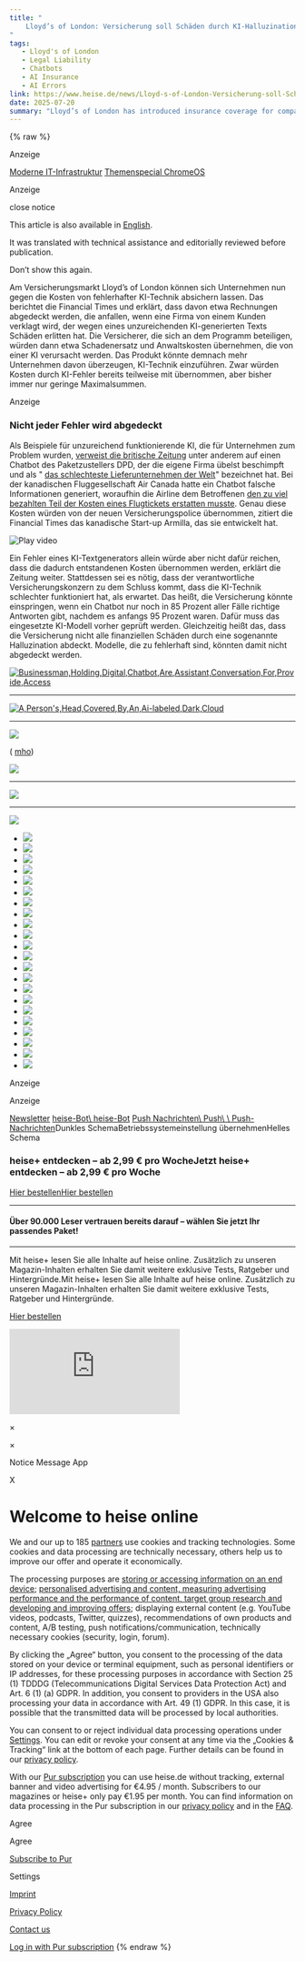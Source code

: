 ```yaml
---
title: "
    Lloyd’s of London: Versicherung soll Schäden durch KI-Halluzinationen abdecken | heise online
"
tags:
   - Lloyd's of London
   - Legal Liability
   - Chatbots
   - AI Insurance
   - AI Errors
link: https://www.heise.de/news/Lloyd-s-of-London-Versicherung-soll-Schaeden-durch-KI-Halluzinationen-abdecken-10379586.html
date: 2025-07-20
summary: "Lloyd’s of London has introduced insurance coverage for companies against damages caused by AI errors, particularly those from faulty text generation, which may result in legal actions from customers. The policy covers costs associated with lawsuits, including compensation and legal fees. However, coverage requires that the AI's performance significantly declines (e.g., below 85% accuracy from an initial 95%). This initiative could encourage greater adoption of AI technologies, albeit with notable limitations on what types of errors are covered, thereby underscoring the need for robust AI performance evaluations."
---
```

{% raw %}

Anzeige

[Moderne IT-Infrastruktur](https://it-kenner.heise.de/moderne-it-infrastruktur/) [Themenspecial ChromeOS](https://it-kenner.heise.de/das-betriebssystem-fuer-eine-neue-aera/)

Anzeige

close notice

This article is also available in
[English](https://www.heise.de/en/news/Lloyd-s-of-London-Insurance-to-cover-damage-caused-by-AI-hallucinations-10379595.html).

It was translated with technical assistance and editorially reviewed before publication.


Don’t show this again.

Am Versicherungsmarkt Lloyd’s of London können sich Unternehmen nun gegen die Kosten von fehlerhafter KI-Technik absichern lassen. Das berichtet die Financial Times und erklärt, dass davon etwa Rechnungen abgedeckt werden, die anfallen, wenn eine Firma von einem Kunden verklagt wird, der wegen eines unzureichenden KI-generierten Texts Schäden erlitten hat. Die Versicherer, die sich an dem Programm beteiligen, würden dann etwa Schadenersatz und Anwaltskosten übernehmen, die von einer KI verursacht werden. Das Produkt könnte demnach mehr Unternehmen davon überzeugen, KI-Technik einzuführen. Zwar würden Kosten durch KI-Fehler bereits teilweise mit übernommen, aber bisher immer nur geringe Maximalsummen.

Anzeige

### Nicht jeder Fehler wird abgedeckt

Als Beispiele für unzureichend funktionierende KI, die für Unternehmen zum Problem wurden, [verweist die britische Zeitung](https://www.ft.com/content/1d35759f-f2a9-46c4-904b-4a78ccc027df) unter anderem auf einen Chatbot des Paketzustellers DPD, der die eigene Firma übelst beschimpft und als " [das schlechteste Lieferunternehmen der Welt](https://www.heise.de/news/Schlechtester-Paketdienst-DPD-Chatbot-flucht-und-beschimpft-eigene-Firma-9603882.html)" bezeichnet hat. Bei der kanadischen Fluggesellschaft Air Canada hatte ein Chatbot falsche Informationen generiert, woraufhin die Airline dem Betroffenen [den zu viel bezahlten Teil der Kosten eines Flugtickets erstatten musste](https://www.heise.de/news/Chatbot-generiert-falsche-Information-Air-Canada-muss-Nachlass-gewaehren-9630272.html). Genau diese Kosten würden von der neuen Versicherungspolice übernommen, zitiert die Financial Times das kanadische Start-up Armilla, das sie entwickelt hat.

![Play video](https://cdn.target-video.com/live/partners/28579/snapshot/2170167_sd_686e9fe6f04b3_1752080358.jpg)

Ein Fehler eines KI-Textgenerators allein würde aber nicht dafür reichen, dass die dadurch entstandenen Kosten übernommen werden, erklärt die Zeitung weiter. Stattdessen sei es nötig, dass der verantwortliche Versicherungskonzern zu dem Schluss kommt, dass die KI-Technik schlechter funktioniert hat, als erwartet. Das heißt, die Versicherung könnte einspringen, wenn ein Chatbot nur noch in 85 Prozent aller Fälle richtige Antworten gibt, nachdem es anfangs 95 Prozent waren. Dafür muss das eingesetzte KI-Modell vorher geprüft werden. Gleichzeitig heißt das, dass die Versicherung nicht alle finanziellen Schäden durch eine sogenannte Halluzination abdeckt. Modelle, die zu fehlerhaft sind, könnten damit nicht abgedeckt werden.

[![Businessman,Holding,Digital,Chatbot,Are,Assistant,Conversation,For,Provide,Access](<Base64-Image-Removed>)](https://www.heise.de/hintergrund/Kuenstliche-Intelligenz-Chatbots-bleiben-erfinderisch-9633784.html)

* * *

[![A,Person's,Head,Covered,By,An,Ai-labeled,Dark,Cloud](<Base64-Image-Removed>)](https://www.heise.de/hintergrund/Kuenstliche-Intelligenz-Der-schwere-Kampf-gegen-Halluzinationen-9626714.html)

* * *

[![](<Base64-Image-Removed>)](https://www.heise.de/hintergrund/Abhilfe-bei-KI-Halluzinationen-Kreuzverhoer-Debatten-und-Referenzen-erzwingen-9179955.html)

( [mho](mailto:mho@heise.de "Martin Holland"))

[![](<Base64-Image-Removed>)](https://www.heise.de/bestenlisten/testsieger/top-10-der-beste-maehroboter-ohne-begrenzungskabel-mit-kamera-gps-oder-lidar/gb7xhbg?wt_mc=intern.red.bestenlisten.bestenlisten_beitragsbuehne.beitrag.buehne.buehne)

* * *

[![](<Base64-Image-Removed>)](https://www.heise.de/bestenlisten/testsieger/top-10-der-beste-over-ear-kopfhoerer-im-test-sony-wieder-vor-jbl-und-apple/sl68nkv?wt_mc=intern.red.bestenlisten.bestenlisten_beitragsbuehne.beitrag.buehne.buehne)

* * *

[![](<Base64-Image-Removed>)](https://www.heise.de/bestenlisten/testsieger/top-5-die-beste-elektrische-kuehlbox-mit-kompressor-fuer-auto-und-camping-im-test/8jwmngt?wt_mc=intern.red.bestenlisten.bestenlisten_beitragsbuehne.beitrag.buehne.buehne)

- [![](<Base64-Image-Removed>)](https://www.heise.de/thema/Quiz)
- [![](<Base64-Image-Removed>)](https://spiele.heise.de/solitaer/)
- [![](<Base64-Image-Removed>)](https://spiele.heise.de/sudoku/)
- [![](<Base64-Image-Removed>)](https://spiele.heise.de/mahjong/)
- [![](<Base64-Image-Removed>)](https://spiele.heise.de/exchange/)
- [![](<Base64-Image-Removed>)](https://spiele.heise.de/bubble-shooter/)
- [![](<Base64-Image-Removed>)](https://spiele.heise.de/snake/)
- [![](<Base64-Image-Removed>)](https://spiele.heise.de/sudoken/)
- [![](<Base64-Image-Removed>)](https://spiele.heise.de/schach/)
- [![](<Base64-Image-Removed>)](https://spiele.heise.de/fibonacci/)
- [![](<Base64-Image-Removed>)](https://spiele.heise.de/2048/)
- [![](<Base64-Image-Removed>)](https://spiele.heise.de/street/)
- [![](<Base64-Image-Removed>)](https://spiele.heise.de/cuboro/)
- [![](<Base64-Image-Removed>)](https://spiele.heise.de/shooter/)
- [![](<Base64-Image-Removed>)](https://spiele.heise.de/doppel4/)
- [![](<Base64-Image-Removed>)](https://spiele.heise.de/rushtower/)
- [![](<Base64-Image-Removed>)](https://spiele.heise.de/wortblitz/)
- [![](<Base64-Image-Removed>)](https://spiele.heise.de/wimmelbild/)
- [![](<Base64-Image-Removed>)](https://spiele.heise.de/skiracer/)
- [![](<Base64-Image-Removed>)](https://spiele.heise.de/sudoku/leicht/)
- [![](<Base64-Image-Removed>)](https://spiele.heise.de/sudoku/schwer/)
- [![](<Base64-Image-Removed>)](https://spiele.heise.de/sudoku/sehr-schwer/)

Anzeige

Anzeige

[Newsletter](https://www.heise.de/newsletter/) [heise-Bot\\
heise-Bot](https://www.heise.de/benachrichtigungen/heise-bot/) [Push Nachrichten\\
Push\\
\\
Push-Nachrichten](https://www.heise.de/benachrichtigungen/)Dunkles SchemaBetriebssystemeinstellung übernehmenHelles Schema

### heise+ entdecken – ab 2,99 € pro WocheJetzt heise+ entdecken – ab 2,99 € pro Woche

[Hier bestellenHier bestellen](https://www.heise.de/plus/abo?affiliateId=30166&wt_mc=intern.abo.plus.hp_ea_2025.ho_sticky.teaser.teaser)

* * *

#### Über 90.000 Leser vertrauen bereits darauf – wählen Sie jetzt Ihr passendes Paket!

* * *

Mit heise+ lesen Sie alle Inhalte auf heise online. Zusätzlich zu unseren Magazin-Inhalten erhalten Sie damit weitere exklusive Tests, Ratgeber und Hintergründe.Mit heise+ lesen Sie alle Inhalte auf heise online. Zusätzlich zu unseren Magazin-Inhalten erhalten Sie damit weitere exklusive Tests, Ratgeber und Hintergründe.

[Hier bestellen](https://www.heise.de/plus/abo?affiliateId=30166&wt_mc=intern.abo.plus.hp_ea_2025.ho_sticky.teaser.teaser)

![](https://www.heise.de/ivw-bin/ivw/CP/news/Lloyd-s-of-London-Versicherung-soll-Schaeden-durch-KI-Halluzinationen-abdecken-10379586.html)

×

×

Notice Message App

X

# Welcome to heise online

We and our up to 185 [partners](https://cmp.heise.de/index.html?hasCsp=true&message_id=1330761&consentUUID=3ee74843-23f3-4bf7-8906-a6cdedc9280b&consent_origin=https%3A%2F%2Fcmp.heise.de%2Fconsent%2Ftcfv2&preload_message=true&concatenatedUUID=3ee74843-23f3-4bf7-8906-a6cdedc9280b~~~&version=v1#) use cookies and tracking technologies. Some cookies and data processing are technically necessary, others help us to improve our offer and operate it economically.

The processing purposes are [storing or accessing information on an end device](https://cmp.heise.de/index.html?hasCsp=true&message_id=1330761&consentUUID=3ee74843-23f3-4bf7-8906-a6cdedc9280b&consent_origin=https%3A%2F%2Fcmp.heise.de%2Fconsent%2Ftcfv2&preload_message=true&concatenatedUUID=3ee74843-23f3-4bf7-8906-a6cdedc9280b~~~&version=v1#); [personalised advertising and content, measuring advertising performance and the performance of content, target group research and developing and improving offers](https://cmp.heise.de/index.html?hasCsp=true&message_id=1330761&consentUUID=3ee74843-23f3-4bf7-8906-a6cdedc9280b&consent_origin=https%3A%2F%2Fcmp.heise.de%2Fconsent%2Ftcfv2&preload_message=true&concatenatedUUID=3ee74843-23f3-4bf7-8906-a6cdedc9280b~~~&version=v1#); displaying external content (e.g. YouTube videos, podcasts, Twitter, quizzes), recommendations of own products and content, A/B testing, push notifications/communication, technically necessary cookies (security, login, forum).

By clicking the „Agree“ button, you consent to the processing of the data stored on your device or terminal equipment, such as personal identifiers or IP addresses, for these processing purposes in accordance with Section 25 (1) TDDDG (Telecommunications Digital Services Data Protection Act) and Art. 6 (1) (a) GDPR. In addition, you consent to providers in the USA also processing your data in accordance with Art. 49 (1) GDPR. In this case, it is possible that the transmitted data will be processed by local authorities.

You can consent to or reject individual data processing operations under [Settings](https://cmp.heise.de/index.html?hasCsp=true&message_id=1330761&consentUUID=3ee74843-23f3-4bf7-8906-a6cdedc9280b&consent_origin=https%3A%2F%2Fcmp.heise.de%2Fconsent%2Ftcfv2&preload_message=true&concatenatedUUID=3ee74843-23f3-4bf7-8906-a6cdedc9280b~~~&version=v1#). You can edit or revoke your consent at any time via the „Cookies & Tracking“ link at the bottom of each page. Further details can be found in our [privacy policy](https://www.heise.de/Datenschutzerklaerung-der-Heise-Medien-GmbH-Co-KG-4860.html).

With our [Pur subscription](https://www.heise.de/api/accountservice/subscribe/pur) you can use heise.de without tracking, external banner and video advertising for €4.95 / month. Subscribers to our magazines or heise+ only pay €1.95 per month. You can find information on data processing in the Pur subscription in our [privacy policy](https://www.heise.de/Datenschutzerklaerung-der-Heise-Medien-GmbH-Co-KG-4860.html) and in the [FAQ](https://www.heise.de/pur/info-faq/).

Agree

Agree

[Subscribe to Pur](https://cmp.heise.de/index.html?hasCsp=true&message_id=1330761&consentUUID=3ee74843-23f3-4bf7-8906-a6cdedc9280b&consent_origin=https%3A%2F%2Fcmp.heise.de%2Fconsent%2Ftcfv2&preload_message=true&concatenatedUUID=3ee74843-23f3-4bf7-8906-a6cdedc9280b~~~&version=v1#)

Settings

[Imprint](https://www.heise.de/impressum.html)

[Privacy Policy](https://www.heise.de/Datenschutzerklaerung-der-Heise-Medien-GmbH-Co-KG-4860.html)

[Contact us](https://www.heise.de/kontakt/)

[Log in with Pur subscription](https://cmp.heise.de/index.html?hasCsp=true&message_id=1330761&consentUUID=3ee74843-23f3-4bf7-8906-a6cdedc9280b&consent_origin=https%3A%2F%2Fcmp.heise.de%2Fconsent%2Ftcfv2&preload_message=true&concatenatedUUID=3ee74843-23f3-4bf7-8906-a6cdedc9280b~~~&version=v1#)
{% endraw %}
